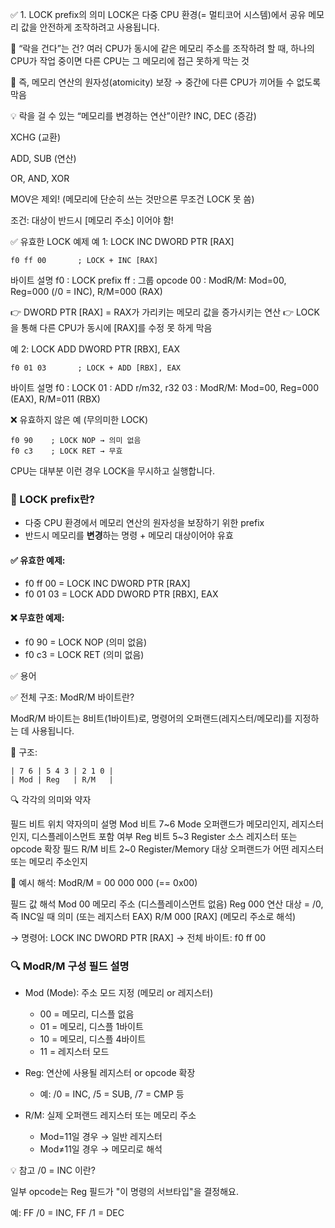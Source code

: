 ✅ 1. LOCK prefix의 의미
LOCK은 다중 CPU 환경(= 멀티코어 시스템)에서 공유 메모리 값을 안전하게 조작하려고 사용됩니다.

🔐 “락을 건다”는 건?
여러 CPU가 동시에 같은 메모리 주소를 조작하려 할 때,
하나의 CPU가 작업 중이면 다른 CPU는 그 메모리에 접근 못하게 막는 것

📌 즉, 메모리 연산의 원자성(atomicity) 보장
→ 중간에 다른 CPU가 끼어들 수 없도록 막음

💡 락을 걸 수 있는 “메모리를 변경하는 연산”이란?
INC, DEC (증감)

XCHG (교환)

ADD, SUB (연산)

OR, AND, XOR

MOV은 제외! (메모리에 단순히 쓰는 것만으론 무조건 LOCK 못 씀)

조건: 대상이 반드시 [메모리 주소] 이어야 함!

✅ 유효한 LOCK 예제
예 1: LOCK INC DWORD PTR [RAX]

```
f0 ff 00       ; LOCK + INC [RAX]

```

바이트	설명
f0	: LOCK prefix
ff	: 그룹 opcode
00	: ModR/M: Mod=00, Reg=000 (/0 = INC), R/M=000 (RAX)

👉 DWORD PTR [RAX] = RAX가 가리키는 메모리 값을 증가시키는 연산
👉 LOCK을 통해 다른 CPU가 동시에 [RAX]를 수정 못 하게 막음

예 2: LOCK ADD DWORD PTR [RBX], EAX
```
f0 01 03       ; LOCK + ADD [RBX], EAX

```

바이트	설명
f0 :	LOCK
01 :	ADD r/m32, r32
03 :	ModR/M: Mod=00, Reg=000 (EAX), R/M=011 (RBX)


❌ 유효하지 않은 예 (무의미한 LOCK)
```
f0 90    ; LOCK NOP → 의미 없음
f0 c3    ; LOCK RET → 무효

```

CPU는 대부분 이런 경우 LOCK을 무시하고 실행합니다.


### 🔐 LOCK prefix란?

- 다중 CPU 환경에서 메모리 연산의 원자성을 보장하기 위한 prefix
- 반드시 메모리를 **변경**하는 명령 + 메모리 대상이어야 유효

#### ✅ 유효한 예제:
- f0 ff 00 = LOCK INC DWORD PTR [RAX]
- f0 01 03 = LOCK ADD DWORD PTR [RBX], EAX

#### ❌ 무효한 예제:
- f0 90 = LOCK NOP (의미 없음)
- f0 c3 = LOCK RET (의미 없음)


✅ 용어

✅ 전체 구조: ModR/M 바이트란?

ModR/M 바이트는 8비트(1바이트)로, 명령어의 오퍼랜드(레지스터/메모리)를 지정하는 데 사용됩니다.

🧱 구조:

```
| 7 6 | 5 4 3 | 2 1 0 |
| Mod | Reg   | R/M   |

```
🔍 각각의 의미와 약자

필드	비트 위치	약자의미	          설명
Mod	  비트 7~6	Mode            	오퍼랜드가 메모리인지, 레지스터인지, 디스플레이스먼트 포함 여부
Reg	  비트 5~3	Register	        소스 레지스터 또는 opcode 확장 필드
R/M	  비트 2~0	Register/Memory	  대상 오퍼랜드가 어떤 레지스터 또는 메모리 주소인지

🧠 예시 해석: ModR/M = 00 000 000 (== 0x00)

필드	값	  해석
Mod	  00	  메모리 주소 (디스플레이스먼트 없음)
Reg	  000	  연산 대상 = /0, 즉 INC일 때 의미 (또는 레지스터 EAX)
R/M	  000	  [RAX] (메모리 주소로 해석)


→ 명령어: LOCK INC DWORD PTR [RAX]
→ 전체 바이트: f0 ff 00

### 🔍 ModR/M 구성 필드 설명

- Mod (Mode): 주소 모드 지정 (메모리 or 레지스터)
  - 00 = 메모리, 디스플 없음
  - 01 = 메모리, 디스플 1바이트
  - 10 = 메모리, 디스플 4바이트
  - 11 = 레지스터 모드

- Reg: 연산에 사용될 레지스터 or opcode 확장
  - 예: /0 = INC, /5 = SUB, /7 = CMP 등

- R/M: 실제 오퍼랜드 레지스터 또는 메모리 주소
  - Mod=11일 경우 → 일반 레지스터
  - Mod≠11일 경우 → 메모리로 해석

 💡 참고
/0 = INC 이란?

일부 opcode는 Reg 필드가 "이 명령의 서브타입"을 결정해요.

예: FF /0 = INC, FF /1 = DEC



